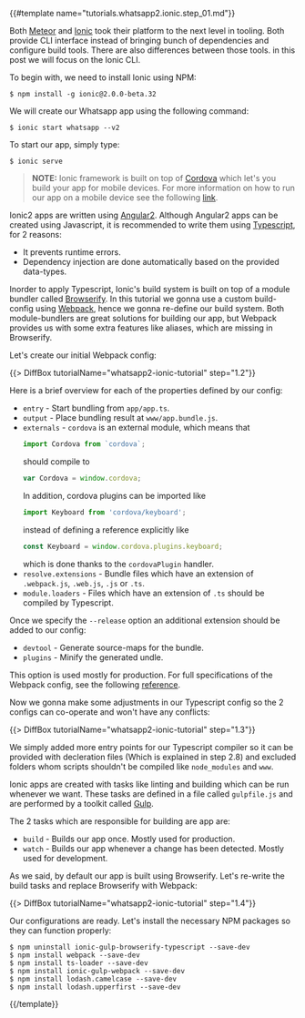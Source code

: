 {{#template name="tutorials.whatsapp2.ionic.step_01.md"}}

Both [Meteor](meteor.com) and [Ionic](ionicframework.com) took their platform to the next level in tooling.
Both provide CLI interface instead of bringing bunch of dependencies and configure build tools.
There are also differences between those tools. in this post we will focus on the Ionic CLI.

To begin with, we need to install Ionic using NPM:

    $ npm install -g ionic@2.0.0-beta.32

We will create our Whatsapp app using the following command:

    $ ionic start whatsapp --v2

To start our app, simply type:

    $ ionic serve

> **NOTE:** Ionic framework is built on top of [Cordova](cordova.apache.org) which let's you build your app for mobile devices. For more information on how to run our app on a mobile device see the following [link](ionicframework.com/docs/v2/getting-started/installation/).

Ionic2 apps are written using [Angular2](angular.io). Although Angular2 apps can be created using Javascript, it is recommended to write them using [Typescript](typescriptlang.org), for 2 reasons:

- It prevents runtime errors.
- Dependency injection are done automatically based on the provided data-types.

Inorder to apply Typescript, Ionic's build system is built on top of a module bundler called [Browserify](browserify.org). In this tutorial we gonna use a custom build-config using [Webpack](webpack.github.io), hence we gonna re-define our build system. Both module-bundlers are great solutions for building our app, but Webpack provides us with some extra features like aliases, which are missing in Browserify.

Let's create our initial Webpack config:

{{> DiffBox tutorialName="whatsapp2-ionic-tutorial" step="1.2"}}

Here is a brief overview for each of the properties defined by our config:

- `entry` - Start bundling from `app/app.ts`.
- `output` - Place bundling result at `www/app.bundle.js`.
- `externals` - `cordova` is an external module, which means that
  ```js
  import Cordova from `cordova`;
  ```
  should compile to
  ```js
  var Cordova = window.cordova;
  ```
  In addition, cordova plugins can be imported like
  ```js
  import Keyboard from 'cordova/keyboard';
  ```
  instead of defining a reference explicitly like
  ```js
  const Keyboard = window.cordova.plugins.keyboard;
  ```
  which is done thanks to the `cordovaPlugin` handler.
- `resolve.extensions` - Bundle files which have an extension of `.webpack.js`, `.web.js`, `.js` or `.ts`.
- `module.loaders` - Files which have an extension of `.ts` should be compiled by Typescript.

Once we specify the `--release` option an additional extension should be added to our config:

- `devtool` - Generate source-maps for the bundle.
- `plugins` - Minify the generated undle.

This option is used mostly for production. For full specifications of the Webpack config, see the following [reference](webpack.github.io/docs/configuration.html).

Now we gonna make some adjustments in our Typescript config so the 2 configs can co-operate and won't have any conflicts:

{{> DiffBox tutorialName="whatsapp2-ionic-tutorial" step="1.3"}}

We simply added more entry points for our Typescript compiler so it can be provided with decleration files (Which is explained in step 2.8) and excluded folders whom scripts shouldn't be compiled like `node_modules` and `www`.

Ionic apps are created with tasks like linting and building which can be run whenever we want. These tasks are defined in a file called `gulpfile.js` and are performed by a toolkit called [Gulp](gulpjs.com).

The 2 tasks which are responsible for building are app are:

- `build` - Builds our app once. Mostly used for production.
- `watch` - Builds our app whenever a change has been detected. Mostly used for development.

As we said, by default our app is built using Browserify. Let's re-write the build tasks and replace Browserify with Webpack:

{{> DiffBox tutorialName="whatsapp2-ionic-tutorial" step="1.4"}}

Our configurations are ready. Let's install the necessary NPM packages so they can function properly:

    $ npm uninstall ionic-gulp-browserify-typescript --save-dev
    $ npm install webpack --save-dev
    $ npm install ts-loader --save-dev
    $ npm install ionic-gulp-webpack --save-dev
    $ npm install lodash.camelcase --save-dev
    $ npm install lodash.upperfirst --save-dev

{{/template}}
